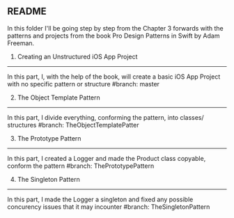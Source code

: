 README
------

In this folder I'll be going step by step from the Chapter 3 forwards with the patterns and projects from the book Pro Design Patterns in Swift by Adam Freeman.

1. Creating an Unstructured iOS App Project
-------------------------------------------
In this part, I, with the help of the book, will create a basic iOS App Project with no specific pattern or structure
#branch: master

2. The Object Template Pattern
------------------------------
In this part, I divide everything, conforming the pattern, into classes/ structures
#branch: TheObjectTemplatePatter

3. The Prototype Pattern
------------------------
In this part, I created a Logger and made the Product class copyable, conform the pattern
#branch: ThePrototypePattern

4. The Singleton Pattern
------------------------
In this part, I made the Logger a singleton and fixed any possible concurency issues that it may incounter
#branch: TheSingletonPattern



